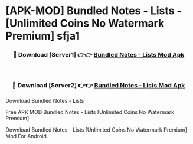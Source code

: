 # [APK-MOD] Bundled Notes - Lists - [Unlimited Coins No Watermark Premium] sfja1



<div align="center">
<h3>🔴 Download [Server1] 👉👉 <a href="https://momento.my/?title=Bundled_Notes_-_Lists">Bundled Notes - Lists Mod Apk</a></h3><br>

<h3>🔴 Download [Server2] 👉👉 <a href="https://momento.my/?title=Bundled_Notes_-_Lists">Bundled Notes - Lists Mod Apk</a></h3>
</div>



Download Bundled Notes - Lists 

Free APK MOD Bundled Notes - Lists [Unlimited Coins No Watermark Premium]

Download Bundled Notes - Lists [Unlimited Coins No Watermark Premium] Mod For Android

